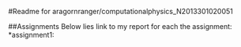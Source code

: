 #Readme for aragornranger/computationalphysics_N2013301020051

##Assignments
Below lies link to my report for each the assignment:
    *assignment1:
    
